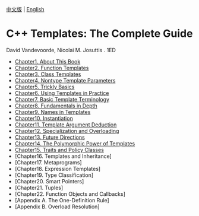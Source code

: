 [中文版](README_zh.md) | [English](README.md)

# C++ Templates: The Complete Guide

David Vandevoorde, Nicolai M. Josuttis . 1ED

- [Chapter1. About This Book](chapter1.md)
- [Chapter2. Function Templates](chapter2.md)
- [Chapter3. Class Templates](chapter3.md)
- [Chapter4. Nontype Template Parameters](chapter4.md)
- [Chapter5. Trickly Basics](chapter5.md)
- [Chapter6. Using Templates in Practice](chapter6.md)
- [Chapter7. Basic Template Terminology](chapter7.md)
- [Chapter8. Fundamentals in Depth](chapter8.md)
- [Chapter9. Names in Templates](chapter9.md)
- [Chapter10. Instantiation](chapter10.md)
- [Chapter11. Template Argument Deduction](chapter11.md)
- [Chapter12. Specialization and Overloading](chapter12.md)
- [Chapter13. Future Directions](chapter13.md)
- [Chapter14. The Polymorphic Power of Templates](chapter14.md)
- [Chapter15. Traits and Policy Classes](chapter15.md)
- [Chapter16. Templates and Inheritance]
- [Chapter17. Metaprograms]
- [Chapter18. Expression Templates]
- [Chapter19. Type Classification]
- [Chapter20. Smart Pointers]
- [Chapter21. Tuples]
- [Chapter22. Function Objects and Callbacks]
- [Appendix A. The One-Definition Rule]
- [Appendix B. Overload Resolution]

